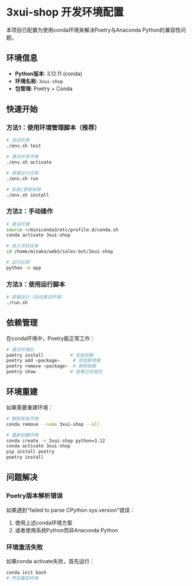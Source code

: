 # 3xui-shop 开发环境配置

本项目已配置为使用conda环境来解决Poetry与Anaconda Python的兼容性问题。

## 环境信息

- **Python版本**: 3.12.11 (conda)
- **环境名称**: `3xui-shop`
- **包管理**: Poetry + Conda

## 快速开始

### 方法1：使用环境管理脚本（推荐）

```bash
# 测试环境
./env.sh test

# 激活开发环境
./env.sh activate

# 直接运行应用
./env.sh run

# 安装/更新依赖
./env.sh install
```

### 方法2：手动操作

```bash
# 激活环境
source ~/miniconda3/etc/profile.d/conda.sh
conda activate 3xui-shop

# 进入项目目录
cd /home/misaka/web3/sales-bot/3xui-shop

# 运行应用
python -m app
```

### 方法3：使用运行脚本

```bash
# 直接运行（自动激活环境）
./run.sh
```

## 依赖管理

在conda环境中，Poetry能正常工作：

```bash
# 激活环境后
poetry install          # 安装依赖
poetry add <package>     # 添加新依赖
poetry remove <package>  # 移除依赖
poetry show             # 查看已安装包
```

## 环境重建

如果需要重建环境：

```bash
# 删除现有环境
conda remove --name 3xui-shop --all

# 重新创建环境
conda create -n 3xui-shop python=3.12
conda activate 3xui-shop
pip install poetry
poetry install
```

## 问题解决

### Poetry版本解析错误

如果遇到"failed to parse CPython sys.version"错误：
1. 使用上述conda环境方案
2. 或者使用系统Python而非Anaconda Python

### 环境激活失败

如果conda activate失败，首先运行：
```bash
conda init bash
# 然后重启终端
```
